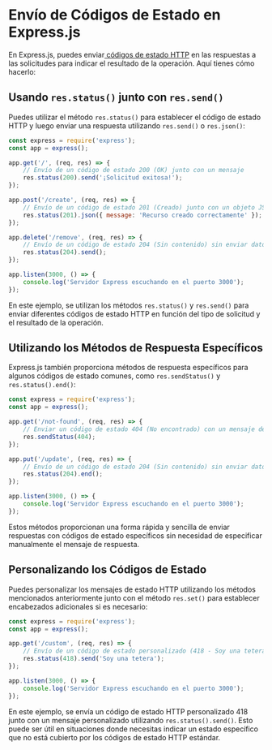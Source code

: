 # Envío de Códigos de Estado en Express.js

En Express.js, puedes enviar[ códigos de estado HTTP](../../🌐%20ConceptosGenerales/Códigos%20de%20Estado%20HTTP.md) en las respuestas a las solicitudes para indicar el resultado de la operación. Aquí tienes cómo hacerlo:

## Usando `res.status()` junto con `res.send()`

Puedes utilizar el método `res.status()` para establecer el código de estado HTTP y luego enviar una respuesta utilizando `res.send()` o `res.json()`:

```javascript
const express = require('express');
const app = express();

app.get('/', (req, res) => {
    // Envío de un código de estado 200 (OK) junto con un mensaje
    res.status(200).send('¡Solicitud exitosa!');
});

app.post('/create', (req, res) => {
    // Envío de un código de estado 201 (Creado) junto con un objeto JSON
    res.status(201).json({ message: 'Recurso creado correctamente' });
});

app.delete('/remove', (req, res) => {
    // Envío de un código de estado 204 (Sin contenido) sin enviar datos
    res.status(204).send();
});

app.listen(3000, () => {
    console.log('Servidor Express escuchando en el puerto 3000');
});
```

En este ejemplo, se utilizan los métodos `res.status()` y `res.send()` para enviar diferentes códigos de estado HTTP en función del tipo de solicitud y el resultado de la operación.

## Utilizando los Métodos de Respuesta Específicos

Express.js también proporciona métodos de respuesta específicos para algunos códigos de estado comunes, como `res.sendStatus()` y `res.status().end()`:

```javascript
const express = require('express');
const app = express();

app.get('/not-found', (req, res) => {
    // Enviar un código de estado 404 (No encontrado) con un mensaje de texto
    res.sendStatus(404);
});

app.put('/update', (req, res) => {
    // Envío de un código de estado 204 (Sin contenido) sin enviar datos
    res.status(204).end();
});

app.listen(3000, () => {
    console.log('Servidor Express escuchando en el puerto 3000');
});
```

Estos métodos proporcionan una forma rápida y sencilla de enviar respuestas con códigos de estado específicos sin necesidad de especificar manualmente el mensaje de respuesta.

## Personalizando los Códigos de Estado

Puedes personalizar los mensajes de estado HTTP utilizando los métodos mencionados anteriormente junto con el método `res.set()` para establecer encabezados adicionales si es necesario:

```javascript
const express = require('express');
const app = express();

app.get('/custom', (req, res) => {
    // Envío de un código de estado personalizado (418 - Soy una tetera) con un mensaje personalizado
    res.status(418).send('Soy una tetera');
});

app.listen(3000, () => {
    console.log('Servidor Express escuchando en el puerto 3000');
});
```

En este ejemplo, se envía un código de estado HTTP personalizado 418 junto con un mensaje personalizado utilizando `res.status().send()`. Esto puede ser útil en situaciones donde necesitas indicar un estado específico que no está cubierto por los códigos de estado HTTP estándar.